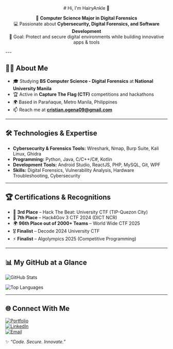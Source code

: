 <div align="center">
  # Hi, I'm HairyAnkle 👋  

  🔐 **Computer Science Major in Digital Forensics**  
  💻 Passionate about **Cybersecurity, Digital Forensics, and Software Development**  
  🎯 Goal: Protect and secure digital environments while building innovative apps & tools
</div>
---

## 🧑‍🎓 About Me  
- 🎓 Studying **BS Computer Science - Digital Forensics** at **National University Manila**  
- 🏆 Active in **Capture The Flag (CTF)** competitions and hackathons  
- 🌍 Based in Parañaque, Metro Manila, Philippines  
- 📫 Reach me at **cristian.ogena09@gmail.com**  

---

## 🛠 Technologies & Expertise  
- **Cybersecurity & Forensics Tools:** Wireshark, Nmap, Burp Suite, Kali Linux, Ghidra  
- **Programming:** Python, Java, C/C++/C#, Kotlin  
- **Development Tools:** Android Studio, ReactJS, PHP, MySQL, Git, WPF  
- **Skills:** Digital Forensics, Vulnerability Analysis, Hardware Troubleshooting, Cybersecurity 

---

## 🏆 Certifications & Recognitions  
- 🥉 **3rd Place** – Hack The Beat: University CTF (TIP-Quezon City)  
- 🏅 **7th Place** – Hack4Gov 3 CTF 2024 (DICT NCR)  
- 🌍 **96th Place out of 2000+ Teams** – World Wide CTF 2025  
- 🎖 **Finalist** – Decode 2024 University CTF  
- ⚡ **Finalist** – Algolympics 2025 (Competitive Programming)  

---

## 📊 My GitHub at a Glance  
![GitHub Stats](https://github-readme-stats.vercel.app/api?username=HairyAnkle&show_icons=true&theme=tokyonight)  

![Top Languages](https://github-readme-stats.vercel.app/api/top-langs/?username=HairyAnkle&layout=compact&theme=tokyonight)  

---

## 🌐 Connect With Me  
[![Portfolio](https://img.shields.io/badge/Portfolio-000000?style=for-the-badge&logo=vercel&logoColor=white)](https://hairyankle.vercel.app)  
[![LinkedIn](https://img.shields.io/badge/LinkedIn-0A66C2?style=for-the-badge&logo=linkedin&logoColor=white)](https://linkedin.com/in/cristian-ogena)  
[![Email](https://img.shields.io/badge/Email-D14836?style=for-the-badge&logo=gmail&logoColor=white)](mailto:cristian.ogena09@gmail.com)  


✨ *“Code. Secure. Innovate.”*  
